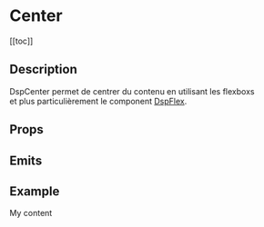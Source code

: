 <script setup>
import { ref, computed } from 'vue';
import component from './index.vue'
</script>

# Center

[[toc]]

## Description

DspCenter permet de centrer du contenu en utilisant les flexboxs <br/> 
et plus particulièrement le component [DspFlex](../flex/index).

## Props

<props-parser :props="component.props" />

## Emits

<emits-parser :emits="component.emits" />

## Example

<code-example>
<dsp-center>My content</dsp-center>
<template v-slot:html>

```html
<dsp-back-link label="Retour">
  <dsp-center>My content</dsp-center>
</dsp-back-link>
```

</template>
</code-example>
